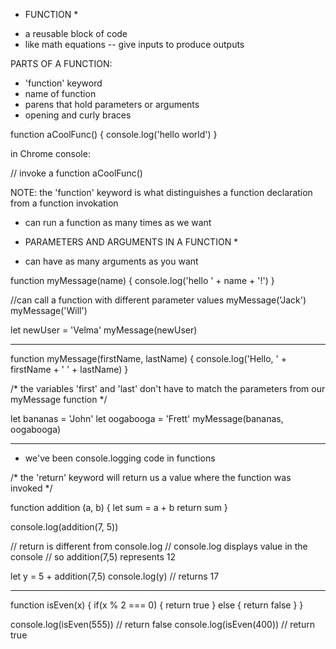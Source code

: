 * FUNCTION *

- a reusable block of code
- like math equations -- give inputs to produce outputs

PARTS OF A FUNCTION:
- 'function' keyword
- name of function
- parens that hold parameters or arguments
- opening and curly braces

function aCoolFunc() {
    console.log('hello world')
}

in Chrome console: 

// invoke a function
aCoolFunc()

NOTE: the 'function' keyword is what 
distinguishes a function declaration from 
a function invokation

- can run a function as many times as we want

* PARAMETERS AND ARGUMENTS IN A FUNCTION *

- can have as many arguments as you want

function myMessage(name) {
    console.log('hello ' + name + '!')
}

//can call a function with different parameter values
myMessage('Jack')
myMessage('Will')

let newUser = 'Velma'
myMessage(newUser)

---------------------------

function myMessage(firstName, lastName) {
    console.log('Hello, ' + firstName + ' ' + lastName)
}

/* the variables 'first' and 'last' don't
have to match the parameters from our 
myMessage function
*/

let bananas = 'John'
let oogabooga = 'Frett'
myMessage(bananas, oogabooga)

---------------------------

- we've been console.logging code in functions

/* the 'return' keyword will return us a value where
the function was invoked
*/

function addition (a, b) {
    let sum = a + b
    return sum
}

console.log(addition(7, 5))

// return is different from console.log
// console.log displays value in the console
// so addition(7,5) represents 12

let y = 5 + addition(7,5)
console.log(y) // returns 17

---------------------------

function isEven(x) {
    if(x % 2 === 0) {
        return true
    } else {
        return false
    }
}

console.log(isEven(555)) // return false
console.log(isEven(400)) // return true